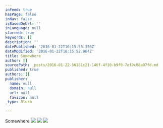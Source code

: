 ```yaml
---
inFeed: true
hasPage: false
inNav: false
isBasedOnUrl: ''
inLanguage: null
starred: true
keywords: []
description: ''
datePublished: '2016-01-22T16:15:55.356Z'
dateModified: '2016-01-22T16:15:52.964Z'
title: Somewhere
author: []
sourcePath: _posts/2016-01-22-66181c21-146f-4f10-b9f0-7ef0c08a97fd.md
published: true
authors: []
publisher:
  name: null
  domain: null
  url: null
  favicon: null
_type: Blurb

---
```

Somewhere
![](https://s3-us-west-2.amazonaws.com/the-grid-img/p/efc32534e2a705812cd008560d3bbc82e836b667.jpg)
![](https://s3-us-west-2.amazonaws.com/the-grid-img/p/6f5dcd757cf12e15a4ac67e4507f5072edec209d.jpg)
![](https://s3-us-west-2.amazonaws.com/the-grid-img/p/75d73d31c74982f4b1cf05cc669f6a47cb1b2c07.jpg)